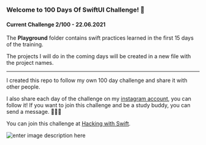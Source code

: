 ### Welcome to 100 Days Of SwiftUI Challenge! 🚀
#### Current Challenge 2/100 - 22.06.2021

The **Playground** folder contains swift practices learned in the first 15 days of the training.

The projects I will do in the coming days will be created in a new file with the project names.

---
I created this repo to follow my own 100 day challenge and share it with other people.

I also share each day of the challenge on my [instagram account](https://www.instagram.com/dogancanmavideniz/), you can follow it! If you want to join this challenge and be a study buddy, you can send a message. 🙋🏼‍♂️

You can join this challenge at [Hacking with Swift](https://www.hackingwithswift.com/100/swiftui).

![enter image description here](https://i.ytimg.com/vi/AWZzEGwkenQ/maxresdefault.jpg)
